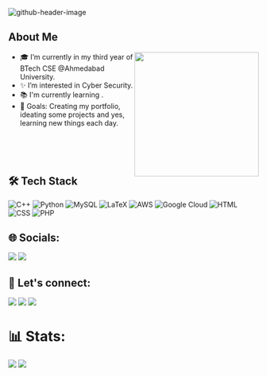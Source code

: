 ![github-header-image](https://github.com/user-attachments/assets/2f9217c7-dc77-48bd-8fc9-2c1a50f68811)

<h2> About Me </h2>
<img align="right" img src="https://user-images.githubusercontent.com/74038190/212749447-bfb7e725-6987-49d9-ae85-2015e3e7cc41.gif" width="250" height="250" />

- 🎓 I’m currently in my third year of BTech CSE @Ahmedabad University.
- ✨ I’m interested in Cyber Security.
- 📚 I'm currently learning .
- 🎯 Goals: Creating my portfolio, ideating some projects and yes, learning new things each day.

<br>  <br>   <br>

<h2>🛠 Tech Stack</h2>

![C++](https://img.shields.io/badge/c++-%2300599C.svg?style=for-the-badge&logo=c%2B%2B&logoColor=white) ![Python](https://img.shields.io/badge/python-%2314354C.svg?style=for-the-badge&logo=python&logoColor=white)
![MySQL](https://img.shields.io/badge/mysql-%2300f.svg?style=for-the-badge&logo=mysql&logoColor=white) 
![LaTeX](https://img.shields.io/badge/latex-%23008080.svg?style=for-the-badge&logo=latex&logoColor=white) 
![AWS](https://img.shields.io/badge/Amazon_AWS-%23232F3E.svg?style=for-the-badge&logo=amazon-aws&logoColor=white) ![Google Cloud](https://img.shields.io/badge/Google_Cloud-%234285F4.svg?style=for-the-badge&logo=google-cloud&logoColor=white) 
![HTML](https://img.shields.io/badge/html5-%23E34F26.svg?style=for-the-badge&logo=html5&logoColor=white) ![CSS](https://img.shields.io/badge/css3-%231572B6.svg?style=for-the-badge&logo=css3&logoColor=white) ![PHP](https://img.shields.io/badge/php-%23777BB4.svg?style=for-the-badge&logo=php&logoColor=white)

## 🌐 Socials:
[<img src="https://img.shields.io/badge/-LeetCode-FFA116?style=for-the-badge&logo=LeetCode&logoColor=black" />](https://leetcode.com/u/tanayshah0505/)
[<img src="https://img.shields.io/badge/-Hackerrank-2EC866?style=for-the-badge&logo=HackerRank&logoColor=white" />](https://www.hackerrank.com/profile/tanay_s11)

<!-- <img align="right" width="300" src="https://user-images.githubusercontent.com/74038190/212749447-bfb7e725-6987-49d9-ae85-2015e3e7cc41.gif"  /> -->

## 📧 Let's connect:
[<img src="https://img.shields.io/badge/Instagram-E4405F?style=for-the-badge&logo=instagram&logoColor=white"/>](https://www.instagram.com/tanayshah0505/)
[<img src="https://img.shields.io/badge/LinkedIn-0077B5?style=for-the-badge&logo=linkedin&logoColor=white"/>](https://www.linkedin.com/in/tanayshah0505/)
[<img src="https://img.shields.io/badge/Gmail-D14836?style=for-the-badge&logo=gmail&logoColor=white" />](mailto:tanay3527@gmail.com)

# 📊 Stats:
![](https://github-readme-stats.vercel.app/api?username=tanay0505&theme=dark&hide_border=false&include_all_commits=true&count_private=true)
![](https://github-readme-streak-stats.herokuapp.com/?user=tanay0505&theme=dark&hide_border=false)
